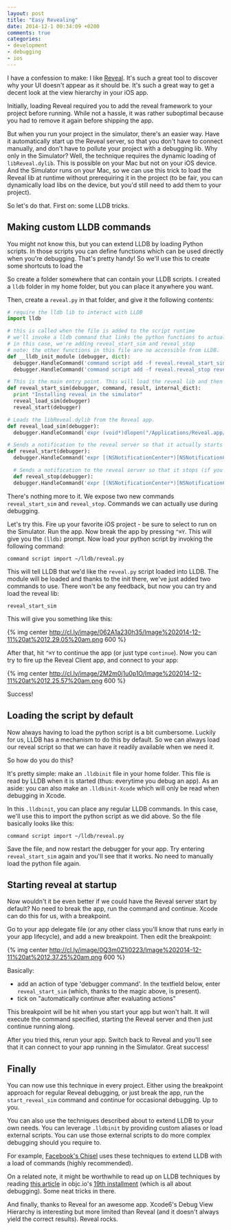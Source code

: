 ```yaml
---
layout: post
title: "Easy Revealing"
date: 2014-12-1 00:34:09 +0200
comments: true
categories:
- development
- debugging
- ios
---
```


I have a confession to make: I like [Reveal](http://revealapp.com). It's such a great tool to discover why your UI doesn't appear as it should be. It's such a great way to get a decent look at the view hierarchy in your iOS app.

Initially, loading Reveal required you to add the reveal framework to your project before running. While not a hassle, it was rather suboptimal because you had to remove it again before shipping the app.

But when you run your project in the simulator, there's an easier way. Have it automatically start up the Reveal server, so that you don't have to connect manually, and don't have to pollute your project with a debugging lib. Why only in the Simulator? Well, the technique requires the dynamic loading of `libReveal.dylib`. This is possible on your Mac but not on your iOS device. And the Simulator runs on your Mac, so we can use this trick to load the Reveal lib at runtime without prerequiring it in the project (to be fair, you can dynamically load libs on the device, but you'd still need to add them to your project).

So let's do that. First on: some LLDB tricks.

## Making custom LLDB commands

You might not know this, but you can extend LLDB by loading Python scripts. In those scripts you can define functions which can be used directly when you're debugging. That's pretty handy! So we'll use this to create some shortcuts to load the

So create a folder somewhere that can contain your LLDB scripts. I created a `lldb` folder in my home folder, but you can place it anywhere you want.

Then, create a `reveal.py` in that folder, and give it the following contents:

```python
# require the lldb lib to interact with LLDB
import lldb

# this is called when the file is added to the script runtime
# we'll invoke a lldb command that links the python functions to actual LLDB commands
# in this case, we're adding reveal_start_sim and reveal_stop
# note: the other functions in this file are no accessible from LLDB.
def __lldb_init_module (debugger, dict):
  debugger.HandleCommand('command script add -f reveal.reveal_start_sim reveal_start_sim')
  debugger.HandleCommand('command script add -f reveal.reveal_stop reveal_stop')

# This is the main entry point. This will load the reveal lib and then send a notification so that it will start
def reveal_start_sim(debugger, command, result, internal_dict):
  print "Installing reveal in the simulator"
  reveal_load_sim(debugger)
  reveal_start(debugger)

# Loads the libReveal.dylib from the Reveal app.
def reveal_load_sim(debugger):
  debugger.HandleCommand('expr (void*)dlopen("/Applications/Reveal.app/Contents/SharedSupport/iOS-Libraries/libReveal.dylib", 0x2);')

# Sends a notification to the reveal server so that it actually starts
def reveal_start(debugger):
  debugger.HandleCommand('expr [(NSNotificationCenter*)[NSNotificationCenter defaultCenter] postNotificationName:@"IBARevealRequestStart" object:nil];')

  # Sends a notification to the reveal server so that it stops (if you'd want that)
  def reveal_stop(debugger):
  debugger.HandleCommand('expr [(NSNotificationCenter*)[NSNotificationCenter defaultCenter] postNotificationName:@"IBARevealRequestStop" object:nil];')
```

There's nothing more to it. We expose two new commands `reveal_start_sim` and `reveal_stop`. Commands we can actually use during debugging.

Let's try this. Fire up your favorite iOS project - be sure to select to run on the Simulator. Run the app. Now break the app by pressing `^⌘Y`. This will give you the `(lldb)` prompt. Now load your python script by invoking the following command:

```
command script import ~/lldb/reveal.py
```

This will tell LLDB that we'd like the `reveal.py` script loaded into LLDB. The module will be loaded and thanks to the init there, we've just added two commands to use. There won't be any feedback, but now you can try and load the reveal lib:

```
reveal_start_sim
```

This will give you something like this:

{% img center http://cl.ly/image/062A1a230h35/Image%202014-12-11%20at%2012.29.05%20am.png 600 %}

After that, hit `^⌘Y` to continue the app (or just type `continue`). Now you can try to fire up the Reveal Client app, and connect to your app:

{% img center http://cl.ly/image/2M2m0j1u0p1O/Image%202014-12-11%20at%2012.25.57%20am.png 600 %}

Success!

## Loading the script by default

Now always having to load the python script is a bit cumbersome. Luckily for us, LLDB has a mechanism to do this by default. So we can always load our reveal script so that we can have it readily available when we need it.

So how do you do this?

It's pretty simple: make an `.lldbinit` file in your home folder. This file is read by LLDB when it is started (thus: everytime you debug an app). As an aside: you can also make an `.lldbinit-Xcode` which will only be read when debugging in Xcode.

In this `.lldbinit`, you can place any regular LLDB commands. In this case, we'll use this to import the python script as we did above. So the file basically looks like this:

```
command script import ~/lldb/reveal.py
```

Save the file, and now restart the debugger for your app. Try entering `reveal_start_sim` again and you'll see that it works. No need to manually load the python file again.

## Starting reveal at startup

Now wouldn't it be even better if we could have the Reveal server start by default? No need to break the app, run the command and continue. Xcode can do this for us, with a breakpoint.

Go to your app delegate file (or any other class you'll know that runs early in your app lifecycle), and add a new breakpoint. Then edit the breakpoint:

{% img center http://cl.ly/image/0Q3m0Z1i0223/Image%202014-12-11%20at%2012.37.25%20am.png 600 %}

Basically:

* add an action of type 'debugger command'. In the textfield below, enter `reveal_start_sim` (which, thanks to the magic above, is present).
* tick on "automatically continue after evaluating actions"

This breakpoint will be hit when you start your app but won't halt. It will execute the command specified, starting the Reveal server and then just continue running along.

After you tried this, rerun your app. Switch back to Reveal and you'll see that it can connect to your app running in the Simulator. Great success!

## Finally

You can now use this technique in every project. Either using the breakpoint approach for regular Reveal debugging, or just break the app, run the `start_reveal_sim` command and continue for occasional debugging. Up to you.

You can also use the techniques described about to extend LLDB to your own needs. You can leverage `.lldbinit` by providing custom aliases or load external scripts. You can use those external scripts to do more complex debugging should you require to.

For example, [Facebook's Chisel](https://github.com/facebook/chisel) uses these techniques to extend LLDB with a load of commands (highly recommended).

On a related note, it might be worthwhile to read up on LLDB techniques by reading [this article](http://www.objc.io/issue-19/lldb-debugging.html) in objc.io's [19th installment](http://www.objc.io/issue-19/) (which is all about debugging). Some neat tricks in there.

And finally, thanks to Reveal for an awesome app. Xcode6's Debug View Hierarchy is interesting but more limited than Reveal (and it doesn't always yield the correct results). Reveal rocks.
